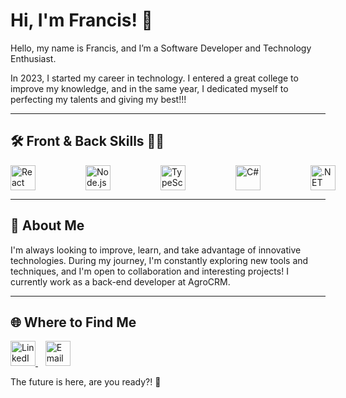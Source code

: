 # Hi, I'm Francis! 👋

Hello, my name is Francis, and I’m a Software Developer and Technology Enthusiast.

In 2023, I started my career in technology. I entered a great college to improve my knowledge, and in the same year, I dedicated myself to perfecting my talents and giving my best!!!

---

## 🛠️ Front & Back Skills 🐱‍👤
<div style="display: flex; gap: 80px; align-items: center;">
  <img src="https://skillicons.dev/icons?i=react" alt="React" width="40" height="40">
  <img src="https://skillicons.dev/icons?i=nodejs" alt="Node.js" width="40" height="40">
  <img src="https://skillicons.dev/icons?i=typescript" alt="TypeScript" width="40" height="40">
  
  <img src="https://skillicons.dev/icons?i=cs" alt="C#" width="40" height="40">
  <img src="https://skillicons.dev/icons?i=dotnet" alt=".NET" width="40" height="40">
</div>

---

## 🌱 About Me

I'm always looking to improve, learn, and take advantage of innovative technologies. During my journey, I'm constantly exploring new tools and techniques, and I'm open to collaboration and interesting projects! I currently work as a back-end developer at AgroCRM.

---

## 🌐 Where to Find Me
<a href="https://www.linkedin.com/in/franch5" target="_blank">
  <img src="https://skillicons.dev/icons?i=linkedin" alt="LinkedIn" width="40" height="40">
</a>
&nbsp;&nbsp;
<a href="mailto:28francis.junior@gmail.com">
  <img src="https://skillicons.dev/icons?i=gmail" alt="Email" width="40" height="40">
</a>

The future is here, are you ready?! 🚀
